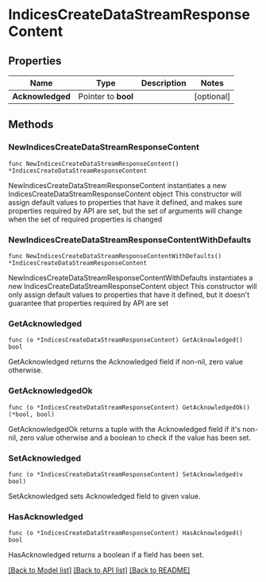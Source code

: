 # IndicesCreateDataStreamResponseContent

## Properties

Name | Type | Description | Notes
------------ | ------------- | ------------- | -------------
**Acknowledged** | Pointer to **bool** |  | [optional] 

## Methods

### NewIndicesCreateDataStreamResponseContent

`func NewIndicesCreateDataStreamResponseContent() *IndicesCreateDataStreamResponseContent`

NewIndicesCreateDataStreamResponseContent instantiates a new IndicesCreateDataStreamResponseContent object
This constructor will assign default values to properties that have it defined,
and makes sure properties required by API are set, but the set of arguments
will change when the set of required properties is changed

### NewIndicesCreateDataStreamResponseContentWithDefaults

`func NewIndicesCreateDataStreamResponseContentWithDefaults() *IndicesCreateDataStreamResponseContent`

NewIndicesCreateDataStreamResponseContentWithDefaults instantiates a new IndicesCreateDataStreamResponseContent object
This constructor will only assign default values to properties that have it defined,
but it doesn't guarantee that properties required by API are set

### GetAcknowledged

`func (o *IndicesCreateDataStreamResponseContent) GetAcknowledged() bool`

GetAcknowledged returns the Acknowledged field if non-nil, zero value otherwise.

### GetAcknowledgedOk

`func (o *IndicesCreateDataStreamResponseContent) GetAcknowledgedOk() (*bool, bool)`

GetAcknowledgedOk returns a tuple with the Acknowledged field if it's non-nil, zero value otherwise
and a boolean to check if the value has been set.

### SetAcknowledged

`func (o *IndicesCreateDataStreamResponseContent) SetAcknowledged(v bool)`

SetAcknowledged sets Acknowledged field to given value.

### HasAcknowledged

`func (o *IndicesCreateDataStreamResponseContent) HasAcknowledged() bool`

HasAcknowledged returns a boolean if a field has been set.


[[Back to Model list]](../README.md#documentation-for-models) [[Back to API list]](../README.md#documentation-for-api-endpoints) [[Back to README]](../README.md)


